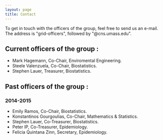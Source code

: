 ```yaml
---
layout: page
title: Contact
---
```


To get in touch with the officers of the group, feel free to send us an e-mail. The address is "grid-officers", followed by "@cns.umass.edu". 

## Current officers of the group :

* Mark Hagemann, Co-Chair, Enviromental Engineering.
* Steele Valenzuela, Co-Chair, Biostatistics.
* Stephen Lauer, Treasurer, Biostatistics. 

## Past officers of the group : 

### 2014-2015

* Emily Ramos, Co-Chair, Biostatistics.
* Konstantinos Gourgoulias, Co-Chair, Mathematics & Statistics.
* Stephen Lauer, Co-Treasurer, Biostatistics.
* Peter IP, Co-Treasurer, Epidemiology.
* Felicia Quintana Zinn, Secretary, Epidemiology.



